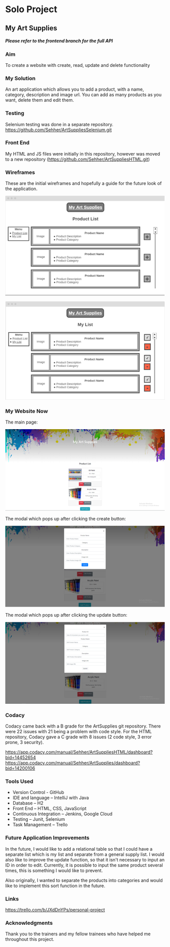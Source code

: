 # Solo Project
## My Art Supplies

##### Please refer to the frontend branch for the full API

### Aim
To create a website with create, read, update and delete functionality 

### My Solution
An art application which allows you to add a product, with a name, category, description and image url. You can add as many products as you want, delete them and edit them.

### Testing
Selenium testing was done in a separate repository.
<https://github.com/Sehher/ArtSuppliesSelenium.git>

### Front End 
My HTML and JS files were initially in this repository, however was moved to a new repository (<https://github.com/Sehher/ArtSuppliesHTML.git>)

### Wireframes
These are the initial wireframes and hopefully a guide for the future look of the application.

![alt text](https://github.com/Sehher/ArtSupplies/blob/master/Images/wireframe1.png)

![alt text](https://github.com/Sehher/ArtSupplies/blob/master/Images/wireframe2.png)

### My Website Now

The main page:

![alt text](https://github.com/Sehher/ArtSupplies/blob/master/Images/frontpage.png)

The modal which pops up after clicking the create button:

![alt text](https://github.com/Sehher/ArtSupplies/blob/master/Images/create.png)

The modal which pops up after clicking the update button:

![alt text](https://github.com/Sehher/ArtSupplies/blob/master/Images/update.png)

### Codacy

Codacy came back with a B grade for the ArtSupplies git repository. There were 22 issues with 21 being a problem with code style.
For the HTML repository, Codacy gave a C grade with 8 issues (2 code style, 3 error prone, 3 security).

<https://app.codacy.com/manual/Sehher/ArtSuppliesHTML/dashboard?bid=14452654>
<https://app.codacy.com/manual/Sehher/ArtSupplies/dashboard?bid=14200106>

### Tools Used

- Version Control - GitHub
- IDE and language – IntelliJ with Java
- Database – H2
- Front End – HTML, CSS, JavaScript 
- Continuous Integration – Jenkins, Google Cloud
- Testing – Junit, Selenium
- Task Management – Trello 

### Future Application Improvements
In the future, I would like to add a relational table so that I could have a separate list which is my list and separate from a general supply list. I would also like to improve the update function, so that it isn't necessary to input an ID in order to edit. Currently, it is possible to input the same product several times, this is something I would like to prevent.

Also originally, I wanted to separate the products into categories and would like to implement this sort function in the future.

### Links

<https://trello.com/b/JXdDnYPs/personal-project>

### Acknowledgments

Thank you to the trainers and my fellow trainees who have helped me throughout this project.
